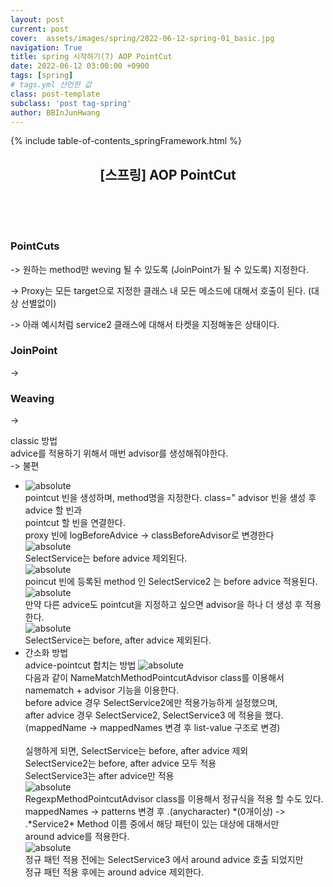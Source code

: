 ```yaml
---
layout: post
current: post
cover:  assets/images/spring/2022-06-12-spring-01_basic.jpg
navigation: True
title: spring 시작하기(7) AOP PointCut
date: 2022-06-12 03:00:00 +0900
tags: [spring]  
# tags.yml 선언한 값
class: post-template
subclass: 'post tag-spring'
author: BBInJunHwang
---
```


{% include table-of-contents_springFramework.html %}
<!-- <div>
<br>
<h2>[스프링] AOP PointCut</h2><br>

PointCuts<br>
-> 원하는 method만 weving 될 수 있도록 (JoinPoint가 될 수 있도록) 지정한다. <br>
-> Proxy는 모든 target으로 지정한 클래스 내 모든 메소드에 대해서 호출이 된다. (대상 선별없이) <br>
-> 아래 예시처럼 service2 클래스에 대해서 타켓을 지정해놓은 상태이다. <br>
<br>
JoinPoint<br>
-><br>
<br>
Weaving<br>
-> 뜨개질?<br>

<br>
classic 방법<br>
advice를 적용하기 위해서 매번 advisor를 생성해줘야한다.<br>
-> 불편<br>
<br>


<p align = "justify">
<font size=3>
pointcut 빈을 생성하며, method명을 지정한다. class=" advisor 빈을 생성 후 advice 할 빈과<br>
pointcut 할 빈을 연결한다.<br>
proxy 빈에 logBeforeAdvice -> classBeforeAdvisor로 변경한다.<br>
<img style="margin-left:0; margin-bottom: 25px;border: 2px outset gray; border-radius:10px;" data-action="zoom" src='{{ "/assets/images/spring/spring07/ch07_bean_xml_01.PNG" | relative_url }}' alt='absolute'><br>

SelectService는 before advice 제외된다.<br>
<img style="margin-left:0; margin-bottom: 25px;border: 2px outset gray; border-radius:10px;" data-action="zoom" src='{{ "/assets/images/spring/spring07/ch07_main_class_aop_nobefore_01.PNG" | relative_url }}' alt='absolute'><br>

poincut 빈에 등록된 method 인 SelectService2 는 before advice 적용된다.<br>
<img style="margin-left:0; margin-bottom: 25px;border: 2px outset gray; border-radius:10px;" data-action="zoom" src='{{ "/assets/images/spring/spring07/ch07_main_class_aop_yesbefore_01.PNG" | relative_url }}' alt='absolute'><br>

만약 다른 advice도 pointcut을 지정하고 싶으면 advisor을 하나 더 생성 후 적용한다.<br>
<img style="margin-left:0; margin-bottom: 25px;border: 2px outset gray; border-radius:10px;" data-action="zoom" src='{{ "/assets/images/spring/spring07/ch07_bean_xml_02.PNG" | relative_url }}' alt='absolute'><br>

SelectService는 before, after advice 제외된다.<br>
<img style="margin-left:0; margin-bottom: 25px;border: 2px outset gray; border-radius:10px;" data-action="zoom" src='{{ "/assets/images/spring/spring07/ch07_main_class_aop_nobeforeafter_01.PNG" | relative_url }}' alt='absolute'><br>



간소화 방법<br>
advice-pointcut 합치는 방법<br>

다음과 같이 NameMatchMethodPointcutAdvisor class를 이용해서 namematch + advisor 기능을 이용한다.<br>
before advice 경우 SelectService2에만 적용가능하게 설정했으며, <br>
after advice 경우 SelectService2, SelectService3 에 적용을 했다. (mappedName -> mappedNames 변경 후 list-value 구조로 변경)<br>
<br>
실행하게 되면, SelectService는 before, after advice 제외<br>
SelectService2는 before, after advice 모두 적용<br>
SelectService3는 after advice만 적용<br>
<img style="margin-left:0; margin-bottom: 25px;border: 2px outset gray; border-radius:10px;" data-action="zoom" src='{{ "/assets/images/spring/spring07/ch07_bean_xml_03.PNG" | relative_url }}' alt='absolute'><br>


RegexpMethodPointcutAdvisor class를 이용해서 정규식을 적용 할 수도 있다.<br>
mappedNames -> patterns 변경 후 .(anycharacter) *(0개이상) -> .*Service2* Method 이름 중에서 해당 패턴이 있는 대상에 대해서만<br>
around advice를 적용한다.<br>
<img style="margin-left:0; margin-bottom: 25px;border: 2px outset gray; border-radius:10px;" data-action="zoom" src='{{ "/assets/images/spring/spring07/ch07_bean_xml_04.PNG" | relative_url }}' alt='absolute'><br>

정규 패턴 적용 전에는 SelectService3 에서 around advice 호출 되었지만<br>
정규 패턴 적용 후에는 around advice 제외한다.<br>
<img style="margin-left:0; margin-bottom: 25px;border: 2px outset gray; border-radius:10px;" data-action="zoom" src='{{ "/assets/images/spring/spring07/ch07_main_class_aop_regexp_01.PNG" | relative_url }}' alt='absolute'><br>

</font>
</p>
</div> -->






<div>
    <header>
      <h2 class="title">[스프링] AOP PointCut</h2><br>
    </header>
    <div>
      <h3 class="subTitle">PointCuts</h3>
      <p> ->  원하는 method만 weving 될 수 있도록 (JoinPoint가 될 수 있도록) 지정한다.</p>
      <p> ->  Proxy는 모든 target으로 지정한 클래스 내 모든 메소드에 대해서 호출이 된다. (대상 선별없이)</p>
      <p> ->  아래 예시처럼 service2 클래스에 대해서 타켓을 지정해놓은 상태이다.</p>
      <h3 class="subTitle">JoinPoint</h3>
      <p> ->  </p>
      <h3 class="subTitle">Weaving</h3>
      <p> ->  </p>
      <span>classic 방법<br>
            advice를 적용하기 위해서 매번 advisor를 생성해줘야한다.<br>
            -> 불편</span>
    </div>
    <div class="listWrapper">
      <!-- <span style="font-size: 20px;">스프링 빈 xml 등록 방법</span> -->
      <ul class="imageList">
        <li>
          <div class="area">
            <img data-action="zoom" src="/assets/images/spring/spring07/ch07_bean_xml_01.PNG" alt='absolute'>
            <div>
              <span>pointcut 빈을 생성하며, method명을 지정한다. class=" advisor 빈을 생성 후 advice 할 빈과<br>
                    pointcut 할 빈을 연결한다.<br>
                    proxy 빈에 logBeforeAdvice -> classBeforeAdvisor로 변경한다</span>
            </div>
            <img data-action="zoom" src="/assets/images/spring/spring07/ch07_main_class_aop_nobefore_01.PNG" alt='absolute'>
            <div>
              <span>SelectService는 before advice 제외된다.</span>
            </div>
            <img data-action="zoom" src="/assets/images/spring/spring07/ch07_main_class_aop_yesbefore_01.PNG" alt='absolute'>
            <div>
              <span>poincut 빈에 등록된 method 인 SelectService2 는 before advice 적용된다.</span>
            </div>
            <img data-action="zoom" src="/assets/images/spring/spring07/ch07_bean_xml_02.PNG" alt='absolute'>
            <div>
              <span>만약 다른 advice도 pointcut을 지정하고 싶으면 advisor을 하나 더 생성 후 적용한다.</span>
            </div>
            <img data-action="zoom" src="/assets/images/spring/spring07/ch07_main_class_aop_nobeforeafter_01.PNG" alt='absolute'>
            <div>
              <span>SelectService는 before, after advice 제외된다.</span>
            </div>
          </div>
        </li>
        <li>
          <div class="area">
            <span>간소화 방법<br>
                  advice-pointcut 합치는 방법</span>
            <img data-action="zoom" src="/assets/images/spring/spring07/ch07_bean_xml_03.PNG" alt='absolute'>
            <div>
              <span>다음과 같이 NameMatchMethodPointcutAdvisor class를 이용해서 namematch + advisor 기능을 이용한다.<br>
                    before advice 경우 SelectService2에만 적용가능하게 설정했으며, <br>
                    after advice 경우 SelectService2, SelectService3 에 적용을 했다. (mappedName -> mappedNames 변경 후 list-value 구조로 변경)<br>
                    <br>
                    실행하게 되면, SelectService는 before, after advice 제외<br>
                    SelectService2는 before, after advice 모두 적용<br>
                    SelectService3는 after advice만 적용</span>
            </div>
            <img data-action="zoom" src="/assets/images/spring/spring07/ch07_bean_xml_04.PNG" alt='absolute'>
            <div>
              <span>RegexpMethodPointcutAdvisor class를 이용해서 정규식을 적용 할 수도 있다.<br>
                    mappedNames -> patterns 변경 후 .(anycharacter) *(0개이상) -> .*Service2* Method 이름 중에서 해당 패턴이 있는 대상에 대해서만<br>
                    around advice를 적용한다.</span>
            </div>
            <img data-action="zoom" src="/assets/images/spring/spring07/ch07_main_class_aop_regexp_01.PNG" alt='absolute'>
            <div>
              <span>정규 패턴 적용 전에는 SelectService3 에서 around advice 호출 되었지만<br>
                    정규 패턴 적용 후에는 around advice 제외한다.<br></span>
            </div>
          </div>
        </li>
      </ul>
    </div>
  </div>


